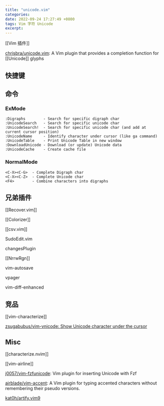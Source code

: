 ```yaml
---
title: "unicode.vim"
categories: 
date: 2022-09-24 17:27:49 +0800
tags: Vim 字符 Unicode
excerpt: 
---
```



[[Vim 插件]]

[chrisbra/unicode.vim](https://github.com/chrisbra/unicode.vim): A Vim plugin that provides a completion function for [[Unicode]] glyphs

## 快捷键


## 命令

### ExMode

```vimscript
:Digraphs        - Search for specific digraph char
:UnicodeSearch   - Search for specific unicode char
:UnicodeSearch!  - Search for specific unicode char (and add at current cursor position)
:UnicodeName     - Identify character under cursor (like ga command)
:UnicodeTable    - Print Unicode Table in new window
:DownloadUnicode - Download (or update) Unicode data
:UnicodeCache    - Create cache file
```


### NormalMode

```vimscript
<C-X><C-G>  - Complete Digraph char
<C-X><C-Z>  - Complete Unicode char
<F4>        - Combine characters into digraphs
```



## 兄弟插件


[[Recover.vim]]

[[Colorizer]]

[[csv.vim]]

SudoEdit.vim

changesPlugin

[[NrrwRgn]]

vim-autosave

vpager

vim-diff-enhanced



## 竞品

[[vim-characterize]]


[zsugabubus/vim-vnicode: Show Unicode character under the cursor](https://github.com/zsugabubus/vim-vnicode)


## Misc

[[characterize.nvim]]

[[vim-airline]]

[j0057/vim-fzfunicode](https://github.com/j0057/vim-fzfunicode): Vim plugin for inserting Unicode with Fzf

[airblade/vim-accent](https://github.com/airblade/vim-accent): A Vim plugin for typing accented characters without remembering their pseudo versions.


[kat0h/artify.vim9](https://github.com/kat0h/artify.vim9)

